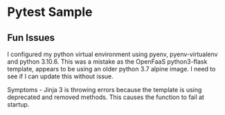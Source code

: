 # Pytest Sample

## Fun Issues

I configured my python virtual environment using pyenv, pyenv-virtualenv and python 3.10.6. This was a mistake
as the OpenFaaS python3-flask template, appears to be using an older python 3.7 alpine image. I need to see if 
I can update this without issue. 

Symptoms - Jinja 3 is throwing errors because the template is using deprecated and removed methods. This causes the 
function to fail at startup.